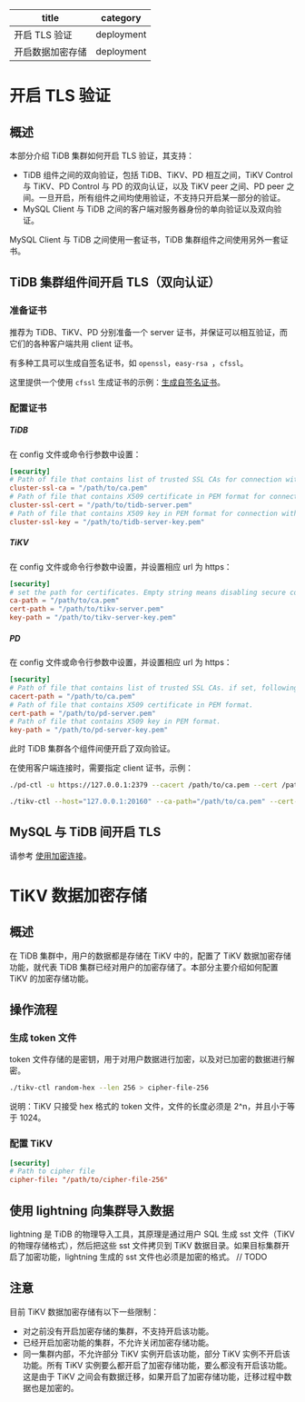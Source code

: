 |title|category|
|-----|-----|
|开启 TLS 验证   |deployment|
|开启数据加密存储|deployment|


# 开启 TLS 验证

## 概述

本部分介绍 TiDB 集群如何开启 TLS 验证，其支持：

- TiDB 组件之间的双向验证，包括 TiDB、TiKV、PD 相互之间，TiKV Control 与 TiKV、PD Control 与 PD 的双向认证，以及 TiKV peer 之间、PD peer 之间。一旦开启，所有组件之间均使用验证，不支持只开启某一部分的验证。
- MySQL Client 与 TiDB 之间的客户端对服务器身份的单向验证以及双向验证。

MySQL Client 与 TiDB 之间使用一套证书，TiDB 集群组件之间使用另外一套证书。

## TiDB 集群组件间开启 TLS（双向认证）

### 准备证书

推荐为 TiDB、TiKV、PD 分别准备一个 server 证书，并保证可以相互验证，而它们的各种客户端共用 client 证书。

有多种工具可以生成自签名证书，如 `openssl`，`easy-rsa `，`cfssl`。

这里提供一个使用 `cfssl` 生成证书的示例：[生成自签名证书](../op-guide/generate-self-signed-certificates.md)。

### 配置证书

##### TiDB

在 config 文件或命令行参数中设置：

```toml
[security]
# Path of file that contains list of trusted SSL CAs for connection with cluster components.
cluster-ssl-ca = "/path/to/ca.pem"
# Path of file that contains X509 certificate in PEM format for connection with cluster components.
cluster-ssl-cert = "/path/to/tidb-server.pem"
# Path of file that contains X509 key in PEM format for connection with cluster components.
cluster-ssl-key = "/path/to/tidb-server-key.pem"
```

##### TiKV

在 config 文件或命令行参数中设置，并设置相应 url 为 https：

```toml
[security]
# set the path for certificates. Empty string means disabling secure connectoins.
ca-path = "/path/to/ca.pem"
cert-path = "/path/to/tikv-server.pem"
key-path = "/path/to/tikv-server-key.pem"
```

##### PD

在 config 文件或命令行参数中设置，并设置相应 url 为 https：

```toml
[security]
# Path of file that contains list of trusted SSL CAs. if set, following four settings shouldn't be empty
cacert-path = "/path/to/ca.pem"
# Path of file that contains X509 certificate in PEM format.
cert-path = "/path/to/pd-server.pem"
# Path of file that contains X509 key in PEM format.
key-path = "/path/to/pd-server-key.pem"
```

此时 TiDB 集群各个组件间便开启了双向验证。

在使用客户端连接时，需要指定 client 证书，示例：

```bash
./pd-ctl -u https://127.0.0.1:2379 --cacert /path/to/ca.pem --cert /path/to/client.pem --key /path/to/client-key.pem

./tikv-ctl --host="127.0.0.1:20160" --ca-path="/path/to/ca.pem" --cert-path="/path/to/client.pem" --key-path="/path/to/clinet-key.pem"
```

## MySQL 与 TiDB 间开启 TLS

请参考 [使用加密连接](../sql/encrypted-connections.md)。

# TiKV 数据加密存储

## 概述

在 TiDB 集群中，用户的数据都是存储在 TiKV 中的，配置了 TiKV 数据加密存储功能，就代表 TiDB 集群已经对用户的加密存储了。本部分主要介绍如何配置 TiKV 的加密存储功能。

## 操作流程

### 生成 token 文件

token 文件存储的是密钥，用于对用户数据进行加密，以及对已加密的数据进行解密。

```bash
./tikv-ctl random-hex --len 256 > cipher-file-256
```

说明：TiKV 只接受 hex 格式的 token 文件，文件的长度必须是 2^n，并且小于等于 1024。

### 配置 TiKV

```toml
[security]
# Path to cipher file
cipher-file: "/path/to/cipher-file-256"
```

## 使用 lightning 向集群导入数据

lightning 是 TiDB 的物理导入工具，其原理是通过用户 SQL 生成 sst 文件（TiKV 的物理存储格式），然后把这些 sst 文件拷贝到 TiKV 数据目录。如果目标集群开启了加密功能，lightning 生成的 sst 文件也必须是加密的格式。
// TODO

## 注意

目前 TiKV 数据加密存储有以下一些限制：

- 对之前没有开启加密存储的集群，不支持开启该功能。
- 已经开启加密功能的集群，不允许关闭加密存储功能。
- 同一集群内部，不允许部分 TiKV 实例开启该功能，部分 TiKV 实例不开启该功能。所有 TiKV 实例要么都开启了加密存储功能，要么都没有开启该功能。这是由于 TiKV 之间会有数据迁移，如果开启了加密存储功能，迁移过程中数据也是加密的。
